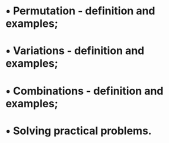 # • Permutation - definition and examples;
# • Variations - definition and examples;
# • Combinations - definition and examples;
# • Solving practical problems.
